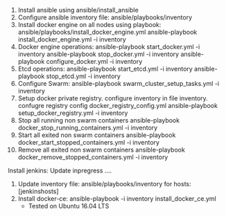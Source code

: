 
1. Install ansible using ansible/install_ansible
2. Configure ansible inventory file: ansible/playbooks/inventory
3. Install docker engine on all nodes using playbook: ansible/playbooks/install_docker_engine.yml
    ansible-playbook install_docker_engine.yml -i inventory
4. Docker engine operations:
    ansible-playbook start_docker.yml -i inventory
    ansible-playbook stop_docker.yml -i inventory
    ansible-playbook configure_docker.yml -i inventory
5. Etcd operations:
    ansible-playbook start_etcd.yml -i inventory
    ansible-playbook stop_etcd.yml -i inventory
6. Configure Swarm:
    ansible-playbook swarm_cluster_setup_tasks.yml -i inventory
7. Setup docker private registry.
    configure inventory in file inventory.
    confugre registry config docker_registry_config.yml
    ansible-playbook setup_docker_registry.yml -i inventory
8. Stop all running non swarm containers
    ansible-playbook docker_stop_running_containers.yml -i inventory
9. Start all exited non swarm containers
    ansible-playbook docker_start_stopped_containers.yml -i inventory
10. Remove all exited non swarm containers
    ansible-playbook docker_remove_stopped_containers.yml -i inventory

Install jenkins: Update inpregress ....
1. Update inventory file: ansible/playbooks/inventory for hosts: [jenkinshosts]
2. Install docker-ce: ansible-playbook -i inventory install_docker_ce.yml
	- Tested on Ubuntu 16.04 LTS
